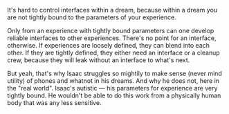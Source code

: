 It's hard to control interfaces within a dream, because within a dream you are not tightly bound to the parameters of your experience.

Only from an experience with tightly bound parameters can one develop reliable interfaces to other experiences. There's no point for an interface, otherwise. If experiences are loosely defined, they can blend into each other. If they are tightly defined, they either need an interface or a cleanup crew, because they will leak without an interface to what's next.

But yeah, that's why Isaac struggles so mightily to make sense (never mind utility) of phones and whatnot in his dreams. And why he does not, here in the "real world". Isaac's autistic — his parameters for experience are very tightly bound. He wouldn't be able to do this work from a physically human body that was any less sensitive.
